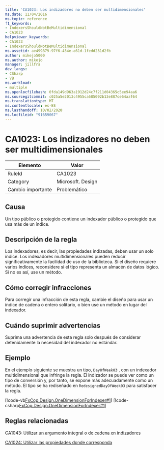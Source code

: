 ```yaml
---
title: 'CA1023: Los indizadores no deben ser multidimensionales'
ms.date: 11/04/2016
ms.topic: reference
f1_keywords:
- IndexersShouldNotBeMultidimensional
- CA1023
helpviewer_keywords:
- CA1023
- IndexersShouldNotBeMultidimensional
ms.assetid: ae499879-97f6-434e-a61d-1fedd231d2fb
author: mikejo5000
ms.author: mikejo
manager: jillfra
dev_langs:
- CSharp
- VB
ms.workload:
- multiple
ms.openlocfilehash: 0fda149d963a1912d24c7f211d04365c5ee94aa6
ms.sourcegitcommit: c025a5e2013c4955ca685092b13e887ce64aaf64
ms.translationtype: MT
ms.contentlocale: es-ES
ms.lasthandoff: 10/02/2020
ms.locfileid: "91659067"
---
```

# <a name="ca1023-indexers-should-not-be-multidimensional"></a>CA1023: Los indizadores no deben ser multidimensionales

|Elemento|Valor|
|-|-|
|RuleId|CA1023|
|Category|Microsoft. Design|
|Cambio importante|Problemático|

## <a name="cause"></a>Causa
Un tipo público o protegido contiene un indexador público o protegido que usa más de un índice.

## <a name="rule-description"></a>Descripción de la regla
Los indexadores, es decir, las propiedades indizadas, deben usar un solo índice. Los indexadores multidimensionales pueden reducir significativamente la facilidad de uso de la biblioteca. Si el diseño requiere varios índices, reconsidere si el tipo representa un almacén de datos lógico. Si no es así, use un método.

## <a name="how-to-fix-violations"></a>Cómo corregir infracciones
Para corregir una infracción de esta regla, cambie el diseño para usar un índice de cadena o entero solitario, o bien use un método en lugar del indexador.

## <a name="when-to-suppress-warnings"></a>Cuándo suprimir advertencias
Suprima una advertencia de esta regla solo después de considerar detenidamente la necesidad del indexador no estándar.

## <a name="example"></a>Ejemplo
En el ejemplo siguiente se muestra un tipo, `DayOfWeek03` , con un indexador multidimensional que infringe la regla. El indizador se puede ver como un tipo de conversión y, por tanto, se expone más adecuadamente como un método. El tipo se ha rediseñado en `RedesignedDayOfWeek03` para satisfacer la regla.

[!code-vb[FxCop.Design.OneDimensionForIndexer#1](../code-quality/codesnippet/VisualBasic/ca1023-indexers-should-not-be-multidimensional_1.vb)]
[!code-csharp[FxCop.Design.OneDimensionForIndexer#1](../code-quality/codesnippet/CSharp/ca1023-indexers-should-not-be-multidimensional_1.cs)]

## <a name="related-rules"></a>Reglas relacionadas
[CA1043: Utilizar un argumento integral o de cadena en indizadores](/dotnet/fundamentals/code-analysis/quality-rules/ca1043)

[CA1024: Utilizar las propiedades donde corresponda](/dotnet/fundamentals/code-analysis/quality-rules/ca1024)
